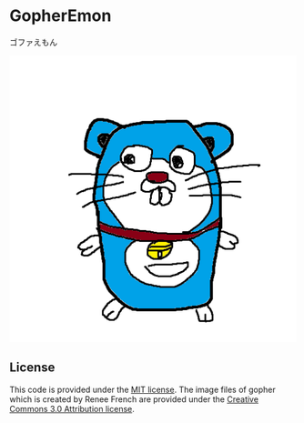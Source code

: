 # GopherEmon

ゴファえもん

![gopher-emon](001-gopher-emon.png)

## License

This code is provided under the [MIT license](./LICENSE).
The image files of gopher which is created by Renee French are provided under the [Creative Commons 3.0 Attribution license](https://creativecommons.org/licenses/by/3.0/).
